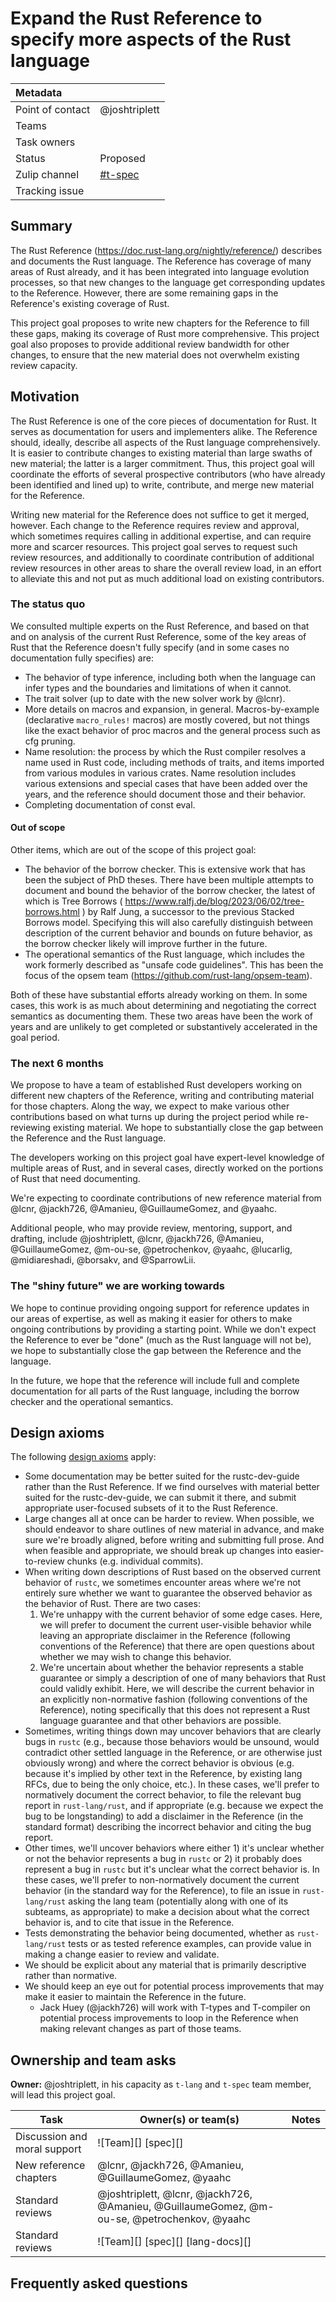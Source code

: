 # Expand the Rust Reference to specify more aspects of the Rust language

| Metadata           |                                    |
| :--                | :--                                |
| Point of contact   | @joshtriplett                      |
| Teams              | <!-- TEAMS WITH ASKS -->           |
| Task owners        | <!-- TASK OWNERS -->               |
| Status             | Proposed                           |
| Zulip channel      | [#t-spec][channel]                 |
| Tracking issue     |                                    |

[channel]: https://rust-lang.zulipchat.com/#narrow/channel/399173-t-spec

## Summary

The Rust Reference (<https://doc.rust-lang.org/nightly/reference/>) describes and
documents the Rust language. The Reference has coverage of many areas of Rust
already, and it has been integrated into language evolution processes, so that
new changes to the language get corresponding updates to the Reference.
However, there are some remaining gaps in the Reference's existing coverage of
Rust.

This project goal proposes to write new chapters for the Reference to fill
these gaps, making its coverage of Rust more comprehensive. This project goal
also proposes to provide additional review bandwidth for other changes, to
ensure that the new material does not overwhelm existing review capacity.

## Motivation

The Rust Reference is one of the core pieces of documentation for Rust. It
serves as documentation for users and implementers alike. The Reference should,
ideally, describe all aspects of the Rust language comprehensively. It is
easier to contribute changes to existing material than large swaths of new
material; the latter is a larger commitment. Thus, this project goal will
coordinate the efforts of several prospective contributors (who have already
been identified and lined up) to write, contribute, and merge new material for
the Reference.

Writing new material for the Reference does not suffice to get it merged,
however. Each change to the Reference requires review and approval, which
sometimes requires calling in additional expertise, and can require more and
scarcer resources. This project goal serves to request such review resources,
and additionally to coordinate contribution of additional review resources in
other areas to share the overall review load, in an effort to alleviate this
and not put as much additional load on existing contributors.

### The status quo

We consulted multiple experts on the Rust Reference, and based on that and on
analysis of the current Rust Reference, some of the key areas of Rust that the
Reference doesn't fully specify (and in some cases no documentation fully
specifies) are:

- The behavior of type inference, including both when the language can infer
  types and the boundaries and limitations of when it cannot.
- The trait solver (up to date with the new solver work by @lcnr). 
- More details on macros and expansion, in general. Macros-by-example
  (declarative `macro_rules!` macros) are mostly covered, but not things like
  the exact behavior of proc macros and the general process such as cfg
  pruning.
- Name resolution: the process by which the Rust compiler resolves a name used
  in Rust code, including methods of traits, and items imported from various
  modules in various crates. Name resolution includes various extensions and
  special cases that have been added over the years, and the reference should
  document those and their behavior.
- Completing documentation of const eval.

#### Out of scope

Other items, which are out of the scope of this project goal:

- The behavior of the borrow checker. This is extensive work that has been the
  subject of PhD theses. There have been multiple attempts to document and
  bound the behavior of the borrow checker, the latest of which is Tree Borrows
  ( <https://www.ralfj.de/blog/2023/06/02/tree-borrows.html> ) by Ralf Jung, a
  successor to the previous Stacked Borrows model. Specifying this will also
  carefully distinguish between description of the current behavior and
  bounds on future behavior, as the borrow checker likely will improve further
  in the future. 
- The operational semantics of the Rust language, which includes the work
  formerly described as "unsafe code guidelines". This has been the focus of
  the opsem team (<https://github.com/rust-lang/opsem-team>).

Both of these have substantial efforts already working on them. In some cases,
this work is as much about determining and negotiating the correct semantics as
documenting them. These two areas have been the work of years and are unlikely
to get completed or substantively accelerated in the goal period.

### The next 6 months

We propose to have a team of established Rust developers working on different
new chapters of the Reference, writing and contributing material for those
chapters. Along the way, we expect to make various other contributions based on
what turns up during the project period while re-reviewing existing material.
We hope to substantially close the gap between the Reference and the Rust language.

The developers working on this project goal have expert-level knowledge of
multiple areas of Rust, and in several cases, directly worked on the portions
of Rust that need documenting.

We're expecting to coordinate contributions of new reference material from
@lcnr, @jackh726, @Amanieu, @GuillaumeGomez, and @yaahc.

Additional people, who may provide review, mentoring, support, and drafting,
include @joshtriplett, @lcnr, @jackh726, @Amanieu, @GuillaumeGomez, @m-ou-se,
@petrochenkov, @yaahc, @lucarlig, @midiareshadi, @borsakv, and @SparrowLii.

### The "shiny future" we are working towards

We hope to continue providing ongoing support for reference updates in our
areas of expertise, as well as making it easier for others to make ongoing
contributions by providing a starting point. While we don't expect the
Reference to ever be "done" (much as the Rust language will not be), we hope to
substantially close the gap between the Reference and the language.

In the future, we hope that the reference will include full and complete
documentation for all parts of the Rust language, including the borrow checker
and the operational semantics.

## Design axioms

The following [design axioms][da] apply:
* Some documentation may be better suited for the rustc-dev-guide rather than the Rust Reference. If we find ourselves with material better suited for the rustc-dev-guide, we can submit it there, and submit appropriate user-focused subsets of it to the Rust Reference.
* Large changes all at once can be harder to review. When possible, we should endeavor to share outlines of new material in advance, and make sure we're broadly aligned, before writing and submitting full prose. And when feasible and appropriate, we should break up changes into easier-to-review chunks (e.g. individual commits).
* When writing down descriptions of Rust based on the observed current behavior of `rustc`, we sometimes encounter areas where we're not entirely sure whether we want to guarantee the observed behavior as the behavior of Rust. There are two cases:  
  1. We're unhappy with the current behavior of some edge cases. Here, we will prefer to document the current user-visible behavior while leaving an appropriate disclaimer in the Reference (following conventions of the Reference) that there are open questions about whether we may wish to change this behavior.
  2. We're uncertain about whether the behavior represents a stable guarantee or simply a description of one of many behaviors that Rust could validly exhibit. Here, we will describe the current behavior in an explicitly non-normative fashion (following conventions of the Reference), noting specifically that this does not represent a Rust language guarantee and that other behaviors are possible.
* Sometimes, writing things down may uncover behaviors that are clearly bugs in `rustc` (e.g., because those behaviors would be unsound, would contradict other settled language in the Reference, or are otherwise just obviously wrong) and where the correct behavior is obvious (e.g. because it's implied by other text in the Reference, by existing lang RFCs, due to being the only choice, etc.). In these cases, we'll prefer to normatively document the correct behavior, to file the relevant bug report in `rust-lang/rust`, and if appropriate (e.g. because we expect the bug to be longstanding) to add a disclaimer in the Reference (in the standard format) describing the incorrect behavior and citing the bug report.
* Other times, we'll uncover behaviors where either 1) it's unclear whether or not the behavior represents a bug in `rustc` or 2) it probably does represent a bug in `rustc` but it's unclear what the correct behavior is. In these cases, we'll prefer to non-normatively document the current behavior (in the standard way for the Reference), to file an issue in `rust-lang/rust` asking the lang team (potentially along with one of its subteams, as appropriate) to make a decision about what the correct behavior is, and to cite that issue in the Reference.
* Tests demonstrating the behavior being documented, whether as `rust-lang/rust` tests or as tested reference examples, can provide value in making a change easier to review and validate.
* We should be explicit about any material that is primarily descriptive rather than normative.
* We should keep an eye out for potential process improvements that may make it easier to maintain the Reference in the future.
  * Jack Huey (@jackh726) will work with T-types and T-compiler on potential process improvements to loop in the Reference when making relevant changes as part of those teams.

[da]: ../about/design_axioms.md

## Ownership and team asks

**Owner:** @joshtriplett, in his capacity as `t-lang` and `t-spec` team member,
will lead this project goal.

| Task                               | Owner(s) or team(s)            | Notes                           |
|------------------------------------|--------------------------------|---------------------------------|
| Discussion and moral support       | ![Team][] [spec][]             | |
| New reference chapters             | @lcnr, @jackh726, @Amanieu, @GuillaumeGomez, @yaahc | |
| Standard reviews                   | @joshtriplett, @lcnr, @jackh726, @Amanieu, @GuillaumeGomez, @m-ou-se, @petrochenkov, @yaahc | |
| Standard reviews                   | ![Team][] [spec][] [lang-docs][]            | |

## Frequently asked questions
